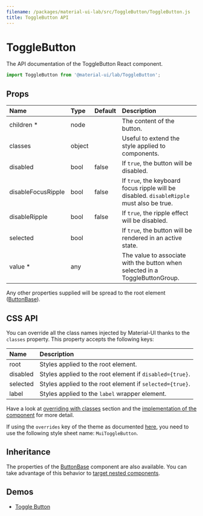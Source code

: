 ```yaml
---
filename: /packages/material-ui-lab/src/ToggleButton/ToggleButton.js
title: ToggleButton API
---
```


<!--- This documentation is automatically generated, do not try to edit it. -->

# ToggleButton

<p class="description">The API documentation of the ToggleButton React component.</p>

```js
import ToggleButton from '@material-ui/lab/ToggleButton';
```



## Props

| Name | Type | Default | Description |
|:-----|:-----|:--------|:------------|
| <span class="prop-name required">children *</span> | <span class="prop-type">node |   | The content of the button. |
| <span class="prop-name">classes</span> | <span class="prop-type">object |   | Useful to extend the style applied to components. |
| <span class="prop-name">disabled</span> | <span class="prop-type">bool | <span class="prop-default">false</span> | If `true`, the button will be disabled. |
| <span class="prop-name">disableFocusRipple</span> | <span class="prop-type">bool | <span class="prop-default">false</span> | If `true`, the  keyboard focus ripple will be disabled. `disableRipple` must also be true. |
| <span class="prop-name">disableRipple</span> | <span class="prop-type">bool | <span class="prop-default">false</span> | If `true`, the ripple effect will be disabled. |
| <span class="prop-name">selected</span> | <span class="prop-type">bool |   | If `true`, the button will be rendered in an active state. |
| <span class="prop-name required">value *</span> | <span class="prop-type">any |   | The value to associate with the button when selected in a ToggleButtonGroup. |

Any other properties supplied will be spread to the root element ([ButtonBase](/api/button-base/)).

## CSS API

You can override all the class names injected by Material-UI thanks to the `classes` property.
This property accepts the following keys:


| Name | Description |
|:-----|:------------|
| <span class="prop-name">root</span> | Styles applied to the root element.
| <span class="prop-name">disabled</span> | Styles applied to the root element if `disabled={true}`.
| <span class="prop-name">selected</span> | Styles applied to the root element if `selected={true}`.
| <span class="prop-name">label</span> | Styles applied to the `label` wrapper element.

Have a look at [overriding with classes](/customization/overrides#overriding-with-classes) section
and the [implementation of the component](https://github.com/mui-org/material-ui/tree/master/packages/material-ui-lab/src/ToggleButton/ToggleButton.js)
for more detail.

If using the `overrides` key of the theme as documented
[here](/customization/themes#customizing-all-instances-of-a-component-type),
you need to use the following style sheet name: `MuiToggleButton`.

## Inheritance

The properties of the [ButtonBase](/api/button-base) component are also available.
You can take advantage of this behavior to [target nested components](/guides/api/#spread).

## Demos

- [Toggle Button](/lab/toggle-button/)

